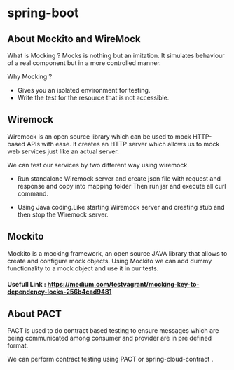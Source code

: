 # spring-boot

## About Mockito and WireMock
What is Mocking ?
Mocks is nothing but an imitation. It simulates behaviour of a real component but in a more controlled manner.

Why Mocking ?
- Gives you an isolated environment for testing.
- Write the test for the resource that is not accessible.

## Wiremock
Wiremock is an open source library which can be used to mock HTTP-based APIs with ease. It creates an HTTP server which allows us to mock web services just like an actual server.

We can test our services by two different way using wiremock.

- Run standalone Wiremock server and create json file with request and response and copy into mapping folder
    Then run jar and execute all curl command.

- Using Java coding.Like starting Wiremock server and creating stub and then stop the Wiremock server.

## Mockito 
Mockito is a mocking framework, an open source JAVA library that allows to create and configure mock objects. Using Mockito we can add dummy functionality to a mock object and use it in our tests.

#### Usefull Link : https://medium.com/testvagrant/mocking-key-to-dependency-locks-256b4cad9481

## About PACT
PACT is used to do contract based testing to ensure messages which are being communicated among consumer and provider are in pre defined format.

We can perform contract testing using PACT or spring-cloud-contract .
